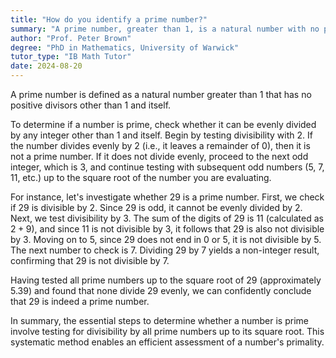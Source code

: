 ```yaml
---
title: "How do you identify a prime number?"
summary: "A prime number, greater than 1, is a natural number with no positive divisors other than 1 and itself."
author: "Prof. Peter Brown"
degree: "PhD in Mathematics, University of Warwick"
tutor_type: "IB Math Tutor"
date: 2024-08-20
---
```

A prime number is defined as a natural number greater than $1$ that has no positive divisors other than $1$ and itself.

To determine if a number is prime, check whether it can be evenly divided by any integer other than $1$ and itself. Begin by testing divisibility with $2$. If the number divides evenly by $2$ (i.e., it leaves a remainder of $0$), then it is not a prime number. If it does not divide evenly, proceed to the next odd integer, which is $3$, and continue testing with subsequent odd numbers ($5$, $7$, $11$, etc.) up to the square root of the number you are evaluating.

For instance, let's investigate whether $29$ is a prime number. First, we check if $29$ is divisible by $2$. Since $29$ is odd, it cannot be evenly divided by $2$. Next, we test divisibility by $3$. The sum of the digits of $29$ is $11$ (calculated as $2 + 9$), and since $11$ is not divisible by $3$, it follows that $29$ is also not divisible by $3$. Moving on to $5$, since $29$ does not end in $0$ or $5$, it is not divisible by $5$. The next number to check is $7$. Dividing $29$ by $7$ yields a non-integer result, confirming that $29$ is not divisible by $7$.

Having tested all prime numbers up to the square root of $29$ (approximately $5.39$) and found that none divide $29$ evenly, we can confidently conclude that $29$ is indeed a prime number.

In summary, the essential steps to determine whether a number is prime involve testing for divisibility by all prime numbers up to its square root. This systematic method enables an efficient assessment of a number's primality.